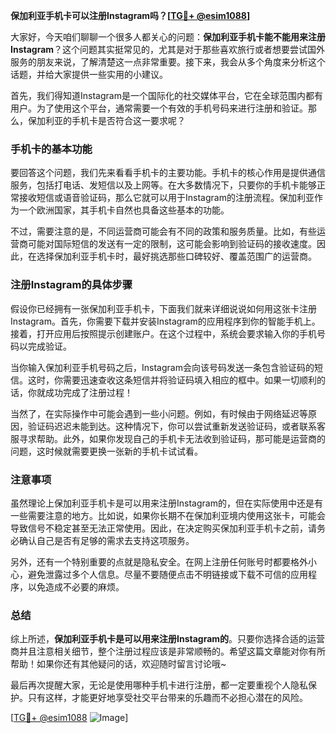 **保加利亚手机卡可以注册Instagram吗？[[TG💪+ @esim1088](https://t.me/s/esim1088)]**

大家好，今天咱们聊聊一个很多人都关心的问题：**保加利亚手机卡能不能用来注册Instagram**？这个问题其实挺常见的，尤其是对于那些喜欢旅行或者想要尝试国外服务的朋友来说，了解清楚这一点非常重要。接下来，我会从多个角度来分析这个话题，并给大家提供一些实用的小建议。

首先，我们得知道Instagram是一个国际化的社交媒体平台，它在全球范围内都有用户。为了使用这个平台，通常需要一个有效的手机号码来进行注册和验证。那么，保加利亚的手机卡是否符合这一要求呢？

### 手机卡的基本功能

要回答这个问题，我们先来看看手机卡的主要功能。手机卡的核心作用是提供通信服务，包括打电话、发短信以及上网等。在大多数情况下，只要你的手机卡能够正常接收短信或语音验证码，那么它就可以用于Instagram的注册流程。保加利亚作为一个欧洲国家，其手机卡自然也具备这些基本的功能。

不过，需要注意的是，不同运营商可能会有不同的政策和服务质量。比如，有些运营商可能对国际短信的发送有一定的限制，这可能会影响到验证码的接收速度。因此，在选择保加利亚手机卡时，最好挑选那些口碑较好、覆盖范围广的运营商。

### 注册Instagram的具体步骤

假设你已经拥有一张保加利亚手机卡，下面我们就来详细说说如何用这张卡注册Instagram。首先，你需要下载并安装Instagram的应用程序到你的智能手机上。接着，打开应用后按照提示创建账户。在这个过程中，系统会要求输入你的手机号码以完成验证。

当你输入保加利亚手机号码之后，Instagram会向该号码发送一条包含验证码的短信。这时，你需要迅速查收这条短信并将验证码填入相应的框中。如果一切顺利的话，你就成功完成了注册过程！

当然了，在实际操作中可能会遇到一些小问题。例如，有时候由于网络延迟等原因，验证码迟迟未能到达。这种情况下，你可以尝试重新发送验证码，或者联系客服寻求帮助。此外，如果你发现自己的手机卡无法收到验证码，那可能是运营商的问题，这时候就需要更换一张新的手机卡试试看。

### 注意事项

虽然理论上保加利亚手机卡是可以用来注册Instagram的，但在实际使用中还是有一些需要注意的地方。比如说，如果你长期不在保加利亚境内使用这张卡，可能会导致信号不稳定甚至无法正常使用。因此，在决定购买保加利亚手机卡之前，请务必确认自己是否有足够的需求去支持这项服务。

另外，还有一个特别重要的点就是隐私安全。在网上注册任何账号时都要格外小心，避免泄露过多个人信息。尽量不要随便点击不明链接或下载不可信的应用程序，以免造成不必要的麻烦。

### 总结

综上所述，**保加利亚手机卡是可以用来注册Instagram的**。只要你选择合适的运营商并且注意相关细节，整个注册过程应该是非常顺畅的。希望这篇文章能对你有所帮助！如果你还有其他疑问的话，欢迎随时留言讨论哦~

最后再次提醒大家，无论是使用哪种手机卡进行注册，都一定要重视个人隐私保护。只有这样，才能更好地享受社交平台带来的乐趣而不必担心潜在的风险。

[[TG💪+ @esim1088](https://t.me/s/esim1088) ![Image](https://i.postimg.cc/4NQfJmqS/Snipaste-2025-05-13-00-14-12.png)]